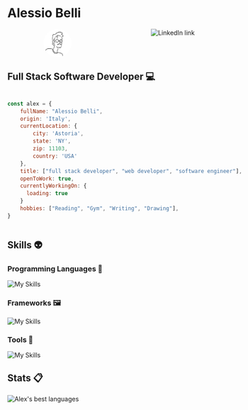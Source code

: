# Alessio Belli

<div style="display: flex; justify-content: space-around; align-items: center; gap: 1rem;">

  <a href="https://alexmcbex.github.io/portfolio" style="text-decoration: none; color: inherit;">
    <div style="display: flex; flex-direction: column; align-items: center;">
      <img src="./mainProfilePic.png" style="border-radius: 100%; height: 4rem;" alt="Portfolio link">
      <!-- <span style="font-size: 80%;">Portfolio</span> -->
    </div>
  </a>

  <a href="https://www.linkedin.com/in/alessio-belli/" style="text-decoration: none; color: inherit;">
    <div style="display: flex; flex-direction: column; align-items: center;">
      <img src="https://skillicons.dev/icons?i=linkedin" alt="LinkedIn link" style="height: 4rem;">
      <!-- <span style="font-size: 80%;">LinkedIn</span> -->
    </div>
  </a>
</div>

<!-- ![Typing](https://media3.giphy.com/media/v1.Y2lkPTc5MGI3NjExM2ViN2I2NTI4NjNkYmEwMTAxYmM2MzM0Y2UxODY2MmU4Yzk4NmQ3ZCZlcD12MV9pbnRlcm5hbF9naWZzX2dpZklkJmN0PWc/XIqCQx02E1U9W/giphy.gif) -->

## Full Stack Software Developer :computer:

<div style="display:flex">
<div>
</div>
<div>

```javascript
const alex = {
    fullName: "Alessio Belli",
    origin: 'Italy',
    currentLocation: {
        city: 'Astoria',
        state: 'NY',
        zip: 11103,
        country: 'USA'
    },
    title: ["full stack developer", "web developer", "software engineer"],
    openToWork: true,
    currentlyWorkingOn: {
      loading: true
    }
    hobbies: ["Reading", "Gym", "Writing", "Drawing"],
}
```

</div>
</div>

## Skills :alien:

### Programming Languages :scroll:

![My Skills](https://skillicons.dev/icons?i=js,ts,html,css,python,)

### Frameworks :framed_picture:

![My Skills](https://skillicons.dev/icons?i=nodejs,react,nextjs,bootstrap,tailwind,expressjs,django,postgres&)

### Tools :wrench:

![My Skills](https://skillicons.dev/icons?i=mongodb,firebase,github,aws,gcp,linux,vscode,figma,postman,netlify)

<!-- <div style="display:flex "> -->

## Stats :clipboard:

![Alex's best languages](https://github-readme-stats.vercel.app/api/top-langs/?username=alexmcbex&layout=compact&theme=tokyonight&langs_count=6)

<!-- ![Alex's GitHub stats](https://github-readme-stats.vercel.app/api?username=AlexMcBex&theme=tokyonight&show_icons=true)
</div> -->
<!--
You're not suppposed to read this, here's a cookie 🍪
-->
